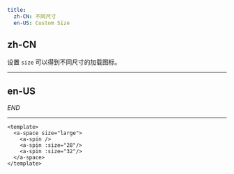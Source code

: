 ```yaml
title:
  zh-CN: 不同尺寸
  en-US: Custom Size
```

## zh-CN

设置 `size` 可以得到不同尺寸的加载图标。

---

## en-US

$END$

---

```vue
<template>
  <a-space size="large">
    <a-spin />
    <a-spin :size="28"/>
    <a-spin :size="32"/>
  </a-space>
</template>
```
